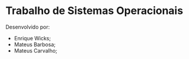 # Trabalho de Sistemas Operacionais

Desenvolvido por:
* Enrique Wicks;  
* Mateus Barbosa;
* Mateus Carvalho;